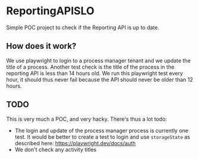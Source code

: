 # ReportingAPISLO

Simple POC project to check if the Reporting API is up to date.

## How does it work?

We use playwright to login to a process manager tenant and we update the title of a process.
Another test check is the title of the process in the reporting API is less than 14 hours old.
We run this playwright test every hour, it should thus never fail because the API should never be older than 12 hours.


## TODO
This is very much a POC, and very hacky. There's thus a lot todo:
- The login and update of the process manager process is currently one test. It would be better to create a test to login and use `storageState` as described here: https://playwright.dev/docs/auth
- We don't check any activity titles